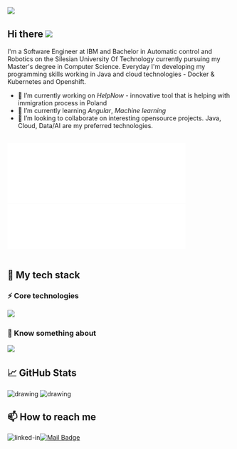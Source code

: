 ![](https://www.aesdes.org/wp-content/uploads/2021/01/efb04e6f0baea1928e6f8dbcf626a7c7.png)

## Hi there <img src="https://media.giphy.com/media/hvRJCLFzcasrR4ia7z/giphy.gif" width="30px"/>

I'm a Software Engineer at IBM and Bachelor in Automatic control and Robotics on the Silesian University Of Technology currently pursuing my Master's degree in Computer Science.
Everyday I'm developing my programming skills working in Java and cloud technologies - Docker & Kubernetes and Openshift.

- 🔭 I’m currently working on _HelpNow_ - innovative tool that is helping with immigration process in Poland
- 🌱 I’m currently learning _Angular_, _Machine learning_
- 👯 I’m looking to collaborate on interesting opensource projects. Java, Cloud, Data/AI are my preferred technologies.
<br>


<div class="image-container">
  <img src="metrics.plugin.languages.indepth.svg" alt="" width="400"/>
  <img align="top" src="metrics.plugin.languages.recent.svg" alt="" width="400"/>
</div>

<br>

</div>

## 🧬 My tech stack
### ⚡ Core technologies

<a href="https://skillicons.dev">
  <img src="https://skillicons.dev/icons?i=java,spring,docker,kubernetes,openshift,mysql,bash,maven,git,idea" />
</a>

<br>

### 🔮 Know something about

<a href="https://skillicons.dev">
  <img src="https://skillicons.dev/icons?i=angular,css,html,ts,go,c" />
</a>


<br>

## 📈 GitHub Stats


<img src="https://github-readme-stats.vercel.app/api?username=tojoos&card_width=400&show_icons=true&count_private=true&include_all_commits=true&hide_border=true&theme=radical&hide_title=true" alt="drawing" width="408"/> <img src="https://streak-stats.demolab.com?user=tojoos&theme=radical&hide_border=true" alt="drawing" width="410"/>


## 📫 How to reach me
[<img align="left" alt="linked-in" src="https://img.shields.io/badge/linkedin-%230077B5.svg?&style=for-the-badge&logo=linkedin&logoColor=white"/>](https://www.linkedin.com/in/jan-olszówka-051b54209/) 
[<img src="https://img.shields.io/badge/Mail-005FF9?logo=maildotru&logoColor=fff&style=for-the-badge" alt="Mail Badge">](mailto:olszowkabusiness@gmail.com) 
